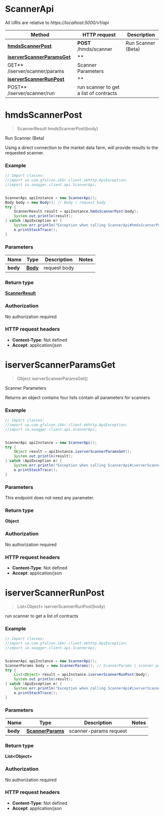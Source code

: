 # ScannerApi

All URIs are relative to *https://localhost:5000/v1/api*

Method | HTTP request | Description
------------- | ------------- | -------------
[**hmdsScannerPost**](ScannerApi.md#hmdsScannerPost) | **POST** /hmds/scanner | Run Scanner (Beta)
[**iserverScannerParamsGet**](ScannerApi.md#iserverScannerParamsGet) | **
GET** /iserver/scanner/params | Scanner Parameters
[**iserverScannerRunPost**](ScannerApi.md#iserverScannerRunPost) | **
POST** /iserver/scanner/run | run scanner to get a list of contracts

<a name="hmdsScannerPost"></a>

# **hmdsScannerPost**

> ScannerResult hmdsScannerPost(body)

Run Scanner (Beta)

Using a direct connection to the market data farm, will provide results to the requested scanner.

### Example

```java
// Import classes:
//import ua.com.gfalcon.ibkr.client.okhttp.ApiException;
//import io.swagger.client.api.ScannerApi;


ScannerApi apiInstance = new ScannerApi();
Body body = new Body(); // Body | request body
try {
    ScannerResult result = apiInstance.hmdsScannerPost(body);
    System.out.println(result);
} catch (ApiException e) {
    System.err.println("Exception when calling ScannerApi#hmdsScannerPost");
    e.printStackTrace();
}
```

### Parameters

Name | Type | Description  | Notes
------------- | ------------- | ------------- | -------------
**body** | [**Body**](.md)| request body |

### Return type

[**ScannerResult**](ScannerResult.md)

### Authorization

No authorization required

### HTTP request headers

- **Content-Type**: Not defined
- **Accept**: application/json

<a name="iserverScannerParamsGet"></a>

# **iserverScannerParamsGet**

> Object iserverScannerParamsGet()

Scanner Parameters

Returns an object contains four lists contain all parameters for scanners

### Example

```java
// Import classes:
//import ua.com.gfalcon.ibkr.client.okhttp.ApiException;
//import io.swagger.client.api.ScannerApi;


ScannerApi apiInstance = new ScannerApi();
try {
    Object result = apiInstance.iserverScannerParamsGet();
    System.out.println(result);
} catch (ApiException e) {
    System.err.println("Exception when calling ScannerApi#iserverScannerParamsGet");
    e.printStackTrace();
}
```

### Parameters

This endpoint does not need any parameter.

### Return type

**Object**

### Authorization

No authorization required

### HTTP request headers

- **Content-Type**: Not defined
- **Accept**: application/json

<a name="iserverScannerRunPost"></a>

# **iserverScannerRunPost**

> List&lt;Object&gt; iserverScannerRunPost(body)

run scanner to get a list of contracts

### Example

```java
// Import classes:
//import ua.com.gfalcon.ibkr.client.okhttp.ApiException;
//import io.swagger.client.api.ScannerApi;


ScannerApi apiInstance = new ScannerApi();
ScannerParams body = new ScannerParams(); // ScannerParams | scanner-params request
try {
    List<Object> result = apiInstance.iserverScannerRunPost(body);
    System.out.println(result);
} catch (ApiException e) {
    System.err.println("Exception when calling ScannerApi#iserverScannerRunPost");
    e.printStackTrace();
}
```

### Parameters

Name | Type | Description  | Notes
------------- | ------------- | ------------- | -------------
**body** | [**ScannerParams**](ScannerParams.md)| scanner-params request |

### Return type

**List&lt;Object&gt;**

### Authorization

No authorization required

### HTTP request headers

- **Content-Type**: Not defined
- **Accept**: application/json

